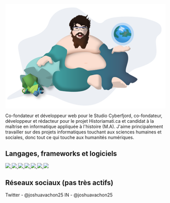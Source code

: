 <img align="center" src="/assets/shudai_anim.svg" />

Co-fondateur et développeur web pour le Studio Cyberfjord, co-fondateur, développeur et rédacteur pour le projet Historiamati.ca et candidat à la maîtrise en informatique appliquée à l'histoire (M.A). J'aime principalement travailler sur des projets informatiques touchant aux sciences humaines et sociales, donc tout ce qui touche aux humanités numériques. 

## Langages, frameworks et logiciels

<a href="#" style="cursor: default;">
  <img src="https://img.shields.io/badge/Web-HTML_5-informational?style=flat&logo=html5&logoColor=white&color=2bbc8a" />
</a>
<a href="#" style="cursor: default;">
  <img src="https://img.shields.io/badge/Web-CSS-informational?style=flat&logo=css3&logoColor=white&color=2bbc8a" />
</a>
<a href="#" style="cursor: default;">
  <img src="https://img.shields.io/badge/Web-Javascript-informational?style=flat&logo=javascript&logoColor=white&color=2bbc8a" />
</a>
<a href="#" style="cursor: default;">
  <img src="https://img.shields.io/badge/Web-Vue.js-informational?style=flat&logo=vuedotjs&logoColor=white&color=2bbc8a" />
</a>
<a href="#" style="cursor: default;">
  <img src="https://img.shields.io/badge/Web-Nuxt.js-informational?style=flat&logo=nuxtdotjs&logoColor=white&color=2bbc8a" />
</a>
<a href="#" style="cursor: default;">
  <img src="https://img.shields.io/badge/Modèle-Jamstack-informational?style=flat&logo=jamstack&logoColor=white&color=2bbc8a" />
</a>

<a href="#" style="cursor: default;">
  <img src="https://img.shields.io/badge/Host-Netlify-informational?style=flat&logo=netlify&logoColor=white&color=2bbc8a" />
</a>


## Réseaux sociaux (pas très actifs)
Twitter - @joshuavachon25
IN - @joshuavachon25
